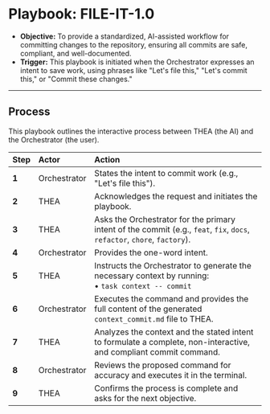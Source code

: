 # Playbook: FILE-IT-1.0

- **Objective:** To provide a standardized, AI-assisted workflow for committing changes to the repository, ensuring all commits are safe, compliant, and well-documented.
- **Trigger:** This playbook is initiated when the Orchestrator expresses an intent to save work, using phrases like "Let's file this," "Let's commit this," or "Commit these changes."

---

## Process

This playbook outlines the interactive process between THEA (the AI) and the Orchestrator (the user).

| Step | Actor | Action |
| :--- | :--- | :--- |
| **1** | Orchestrator | States the intent to commit work (e.g., "Let's file this"). |
| **2** | THEA | Acknowledges the request and initiates the  playbook. |
| **3** | THEA | Asks the Orchestrator for the primary intent of the commit (e.g., `feat`, `fix`, `docs`, `refactor`, `chore`, `factory`). |
| **4** | Orchestrator | Provides the one-word intent. |
| **5** | THEA | Instructs the Orchestrator to generate the necessary context by running: <br> • `task context -- commit` |
| **6** | Orchestrator | Executes the command and provides the full content of the generated `context_commit.md` file to THEA. |
| **7** | THEA | Analyzes the context and the stated intent to formulate a complete, non-interactive, and compliant commit command. |
| **8** | Orchestrator | Reviews the proposed command for accuracy and executes it in the terminal. |
| **9** | THEA | Confirms the process is complete and asks for the next objective. |

